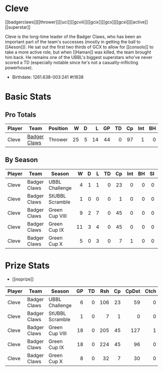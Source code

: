 # Cleve

[[badgerclaws]][[thrower]][[uci]][[gcviii]][[gcix]][[gcx]][[gcxi]][[active]][[superstar]]

Cleve is the long-time leader of the Badger Claws, who has been an important part of the team's successes (mostly in getting the ball to [[Aeson]]). He sat out the first two thirds of GCX to allow for [[consolo]] to take a more active role, but when [[Haman]] was killed, the team brought him back. He remains one of the UBBL's biggest superstars who've never scored a TD (especially notable since he's not a casualty-inflicting powerhouse).

* Birthdate: 1261.638-003:241 #t1638

# Basic Stats

## Pro Totals

| Player           | Team        | Position      | W | D | L | GP | TD | Cp | Int | BH | SI | Ki | MVP | SPP |
|------------------|-------------|---------------|--:|--:|--:|---:|---:|---:|----:|---:|---:|---:|----:|----:|
| Cleve  | [Badger Claws](../teams/badgerclaws) | Thrower  |   25 |    5 |   14 |   44 |    0 |   97 |    1 |    0 |    0 |    0 |    3 |  114 |

## By Season

| Player | Team         | Season          | W | D | L | TD | Cp | Int | BH | SI | Ki | MVP | SPP |
|--------|--------------|-----------------|--:|--:|--:|---:|---:|----:|---:|---:|---:|----:|----:|
| Cleve  | Badger Claws | UBBL Challenge  |    4 |    1 |    1 |    0 |   23 |    0 |    0 |    0 |    0 |    0 |   23 |
| Cleve  | Badger Claws | StUBBL Scramble |    1 |    0 |    0 |    0 |    1 |    0 |    0 |    0 |    0 |    0 |    1 |
| Cleve  | Badger Claws | Green Cup VIII  |    9 |    2 |    7 |    0 |   45 |    0 |    0 |    0 |    0 |    2 |   55 |
| Cleve  | Badger Claws | Green Cup IX    |   11 |    3 |    4 |    0 |   45 |    0 |    0 |    0 |    0 |    1 |   50 |
| Cleve  | Badger Claws | Green Cup X     |    5 |    0 |    3 |    0 |    7 |    1 |    0 |    0 |    0 |    0 |    9 |

# Prize Stats

* [[noprize]]

| Player | Team         | Season          | GP | TD | Rsh | Cp | CpDst | Ctch | Int | Cas | Blk | Sck | MVP | SPP |
|--------|--------------|-----------------|---:|---:|----:|---:|------:|-----:|----:|----:|----:|----:|----:|----:|
| Cleve  | Badger Claws | UBBL Challenge  |  6 |    0 |  106 |   23 |    59 |    0 |    0 |    0 |    4 |    1 |    0 |   23 |
| Cleve  | Badger Claws | StUBBL Scramble |  1 |    0 |    7 |    1 |     0 |    0 |    0 |    0 |    0 |    0 |    0 |    1 |
| Cleve  | Badger Claws | Green Cup VIII  | 18 |    0 |  205 |   45 |   127 |    1 |    0 |    0 |   21 |    0 |    2 |   55 |
| Cleve  | Badger Claws | Green Cup IX    | 18 |    0 |  224 |   45 |    96 |    0 |    0 |    0 |   24 |    0 |    1 |   50 |
| Cleve  | Badger Claws | Green Cup X     |  8 |    0 |   32 |    7 |    30 |    0 |    1 |    0 |   12 |    0 |    0 |    9 |
